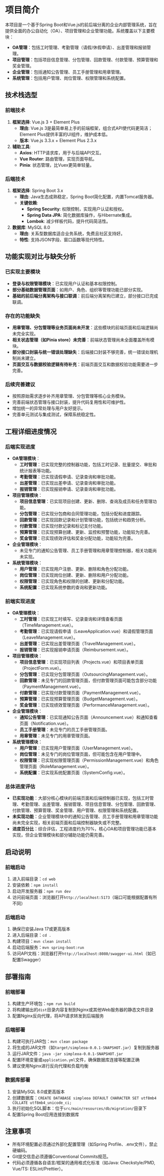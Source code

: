 # 项目简介
本项目是一个基于Spring Boot和Vue.js的前后端分离的企业内部管理系统，旨在提供全面的办公自动化（OA）、项目管理和企业管理功能。系统覆盖以下主要模块：

- **OA管理**：包括工时管理、考勤管理（请假/休假申请）、出差管理和报销管理。
- **项目管理**：包括项目信息管理、分包管理、回款管理、付款管理、预算管理和奖金管理。
- **企业管理**：包括通知公告管理、员工手册管理和用章管理。
- **系统管理**：包括用户管理、岗位管理、权限管理和系统配置。

## 技术栈选型

### 前端技术
1. **框架选择**: Vue.js 3 + Element Plus
   - **理由**: Vue.js 3是最简单易上手的前端框架，组合式API使代码更简洁；Element Plus提供丰富的UI组件，维护成本低。
   - **版本**: Vue.js 3.3.x + Element Plus 2.3.x
2. **辅助工具**:
   - **Axios**: HTTP请求库，用于与后端API交互。
   - **Vue Router**: 路由管理，实现页面导航。
   - **Pinia**: 状态管理，比Vuex更简单轻量。

### 后端技术
1. **框架选择**: Spring Boot 3.x
   - **理由**: Java生态成熟稳定，Spring Boot简化配置，内置Tomcat服务器。
   - **关键依赖**:
     - **Spring Security**: 权限控制，实现用户认证和授权。
     - **Spring Data JPA**: 简化数据库操作，与Hibernate集成。
     - **Lombok**: 减少样板代码，提升代码简洁性。
2. **数据库**: MySQL 8.0
   - **理由**: 关系型数据库适合业务系统，免费且社区支持好。
   - **特性**: 支持JSON字段、窗口函数等现代特性。

## 功能实现对比与缺失分析

### 已实现主要模块
- **登录与权限管理模块**：已实现用户认证和基本权限控制。
- **部分基础数据管理页面**：如用户、角色、组织等管理功能已部分实现。
- **基础的前后端分离架构与接口联调**：前后端分离架构已建立，部分接口已完成联调。

### 存在的功能缺失
- **用章管理、分包管理等业务页面尚未开发**：这些模块的前端页面和后端逻辑尚未完全实现。
- **相关状态管理（如Pinia store）未完善**：前端状态管理尚未全面覆盖所有模块。
- **部分接口封装与统一错误处理缺失**：后端接口封装不够完善，统一错误处理机制尚未建立。
- **页面交互与数据校验逻辑有待补充**：前端页面交互和数据校验功能需要进一步完善。

### 后续完善建议
- 按照原始需求逐步补齐用章管理、分包管理等核心业务模块。
- 完善前端状态管理与接口封装，提升代码复用性和可维护性。
- 增加统一的异常处理与用户友好提示。
- 完善单元测试与集成测试，保障系统稳定性。

## 工程详细进度情况

### 后端实现进度
- **OA管理模块**：
  - **工时管理**：已实现完整的控制器功能，包括工时记录、批量提交、审批和统计报表等功能。
  - **考勤管理**：已实现请假申请、记录查询和审批功能。
  - **出差管理**：已实现出差申请、记录查询和审批功能。
  - **报销管理**：已实现报销申请、记录查询和审批功能。
- **项目管理模块**：
  - **项目信息管理**：已实现项目创建、更新、删除、查询及成员和任务管理功能。
  - **分包管理**：已实现分包商和合同管理功能，包括分配和进度跟踪。
  - **回款管理**：已实现回款记录和计划管理功能，包括统计和趋势分析。
  - **付款管理**：已实现付款记录和标记支付功能。
  - **预算管理**：已实现预算创建、更新、监控和预警功能，功能较为完善。
  - **奖金管理**：已实现绩效评估和奖金分配功能，功能较为完善。
- **企业管理模块**：
  - 未见专门的通知公告管理、员工手册管理和用章管理控制器，相关功能尚未实现。
- **系统管理模块**：
  - **用户管理**：已实现用户注册、更新、删除和角色分配功能。
  - **岗位管理**：已实现岗位创建、更新、删除和用户分配功能。
  - **权限管理**：已实现角色和权限的创建、更新和分配功能。
  - **系统配置**：已实现系统参数的查询和更新功能。

### 前端实现进度
- **OA管理模块**：
  - **工时管理**：已实现工时填写、记录查询和详情查看页面（TimeManagement.vue）。
  - **考勤管理**：已实现请假申请（LeaveApplication.vue）和请假管理页面（LeaveManagement.vue）。
  - **出差管理**：已实现出差管理页面（TravelManagement.vue）。
  - **报销管理**：已实现报销申请页面（Reimbursement.vue）。
- **项目管理模块**：
  - **项目信息管理**：已实现项目列表（Projects.vue）和项目表单页面（ProjectForm.vue）。
  - **分包管理**：已实现分包管理页面（OutsourcingManagement.vue）。
  - **回款管理**：未见专门的回款管理页面，但付款管理页面可能包含部分功能（PaymentManagement.vue）。
  - **付款管理**：已实现付款管理页面（PaymentManagement.vue）。
  - **预算管理**：已实现预算管理页面（BudgetManagement.vue）。
  - **奖金管理**：已实现绩效管理页面（PerformanceManagement.vue）。
- **企业管理模块**：
  - **通知公告管理**：已实现通知公告页面（Announcement.vue）和通知查看页面（Notification.vue）。
  - **员工手册管理**：未见专门的员工手册管理页面。
  - **用章管理**：未见专门的用章管理页面。
- **系统管理模块**：
  - **用户管理**：已实现用户管理页面（UserManagement.vue）。
  - **岗位管理**：未见专门的岗位管理页面，但可能包含在用户管理中。
  - **权限管理**：已实现权限管理页面（PermissionManagement.vue）和角色管理页面（RoleManagement.vue）。
  - **系统配置**：已实现系统配置页面（SystemConfig.vue）。

### 总体进度评估
- **已实现功能**：大部分核心模块的前端页面和后端控制器已实现，包括工时管理、考勤管理、出差管理、报销管理、项目信息管理、分包管理、回款管理、付款管理、预算管理、奖金管理、用户管理、权限管理和系统配置。
- **未实现功能**：企业管理模块中的通知公告管理、员工手册管理和用章管理功能尚未完全实现，相关前端页面和后端控制器缺失或不完整。
- **进度百分比**：综合评估，工程进度约为70%，核心OA和项目管理功能已基本实现，但企业管理模块和部分辅助功能仍需完善。

## 启动说明

### 前端启动
1. 进入前端目录：`cd web`
2. 安装依赖：`npm install`
3. 启动开发服务器：`npm run dev`
4. 访问前端页面：浏览器打开`http://localhost:5173`（端口可能根据配置有所不同）

### 后端启动
1. 确保已安装Java 17或更高版本
2. 进入后端目录：`cd .`
3. 构建项目：`mvn clean install`
4. 启动后端服务：`mvn spring-boot:run`
5. 访问API文档：浏览器打开`http://localhost:8080/swagger-ui.html`（如已配置Swagger）

## 部署指南

### 前端部署
1. 构建生产环境包：`npm run build`
2. 将构建输出的`dist`目录内容复制到Nginx或其他Web服务器的静态文件目录
3. 配置Nginx反向代理，将API请求转发到后端服务

### 后端部署
1. 构建可执行JAR包：`mvn clean package`
2. 将生成的JAR文件（如`target/simpleoa-0.0.1-SNAPSHOT.jar`）复制到服务器
3. 运行JAR文件：`java -jar simpleoa-0.0.1-SNAPSHOT.jar`
4. 配置环境变量或`application.yml`文件，确保数据库连接等配置正确
5. 建议使用Nginx进行反向代理和负载均衡

### 数据库部署
1. 安装MySQL 8.0或更高版本
2. 创建数据库：`CREATE DATABASE simpleoa DEFAULT CHARACTER SET utf8mb4 COLLATE utf8mb4_unicode_ci;`
3. 执行初始化SQL脚本：位于`src/main/resources/db/migration/`目录下
4. 配置Spring Boot应用连接到数据库

## 注意事项
- 所有环境配置必须通过外部化配置管理（如Spring Profile、.env文件），禁止硬编码。
- Git提交信息必须遵循Conventional Commits规范。
- 代码必须遵循各自语言/框架的通用格式化标准（如Java: Checkstyle/PMD, Vue/TS: ESLint/Prettier）。